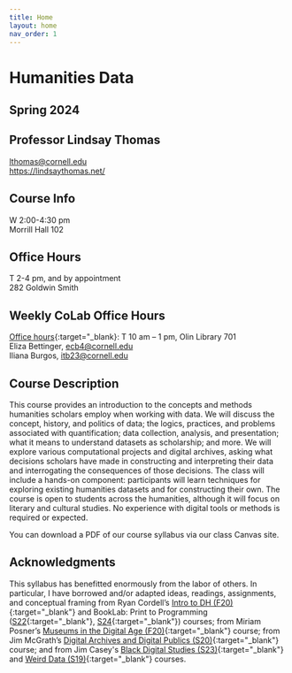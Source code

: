 ```yaml
---
title: Home
layout: home
nav_order: 1
---
```


# Humanities Data
## Spring 2024
## Professor Lindsay Thomas
<lthomas@cornell.edu><br>
<https://lindsaythomas.net/>

## Course Info
W 2:00-4:30 pm <br/>
Morrill Hall 102

## Office Hours
T 2-4 pm, and by appointment <br/>
282 Goldwin Smith

## Weekly CoLab Office Hours
[Office hours](https://www.library.cornell.edu/about/staff/central-departments/digital-scholarship/colab-programs/co-working/){:target="_blank}: T 10 am – 1 pm, Olin Library 701<br/>
Eliza Bettinger, <ecb4@cornell.edu> <br/>
Iliana Burgos, <itb23@cornell.edu>

## Course Description
This course provides an introduction to the concepts and methods humanities scholars employ when working with data. We will discuss the concept, history, and politics of data; the logics, practices, and problems associated with quantification; data collection, analysis, and presentation; what it means to understand datasets as scholarship; and more. We will explore various computational projects and digital archives, asking what decisions scholars have made in constructing and interpreting their data and interrogating the consequences of those decisions. The class will include a hands-on component: participants will learn techniques for exploring existing humanities datasets and for constructing their own. The course is open to students across the humanities, although it will focus on literary and cultural studies. No experience with digital tools or methods is required or expected.

You can download a PDF of our course syllabus via our class Canvas site.

## Acknowledgments
This syllabus has benefitted enormously from the labor of others. In particular, I have borrowed and/or adapted ideas, readings, assignments, and conceptual framing from Ryan Cordell’s [Intro to DH (F20)](https://f20idh.ryancordell.org/){:target="_blank"} and BookLab: Print to Programming ([S22](https://s22bl.ryancordell.org/schedule.html){:target="_blank"}, [S24](https://s24bl.ryancordell.org/){:target="_blank"}) courses; from Miriam Posner’s [Museums in the Digital Age (F20)](https://miriamposner.com/classes/is289f20/){:target="_blank"} course; from Jim McGrath’s [Digital Archives and Digital Publics (S20)](https://digitalarchivesanddigitalpublics.jimmcgrath.us/syllabus/){:target="_blank"} course; and from Jim Casey's [Black Digital Studies (S23)](https://jim-casey.com/teaching/black-digital-studies/){:target="_blank"} and [Weird Data (S19)](http://jim-casey.com/teaching/weird-data-spring-2019/){:target="_blank"} courses.
